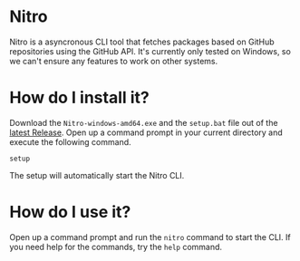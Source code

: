 # Nitro
Nitro is a asyncronous CLI tool that fetches packages based on GitHub repositories using the GitHub API.
It's currently only tested on Windows, so we can't ensure any features to work on other systems.

# How do I install it?
Download the `Nitro-windows-amd64.exe` and the `setup.bat` file out of the [latest Release](https://github.com/NoahOnFyre/Nitro/). Open up a command prompt in your current directory and execute the following command.
```
setup
```
The setup will automatically start the Nitro CLI.

# How do I use it?
Open up a command prompt and run the `nitro` command to start the CLI.
If you need help for the commands, try the `help` command.
